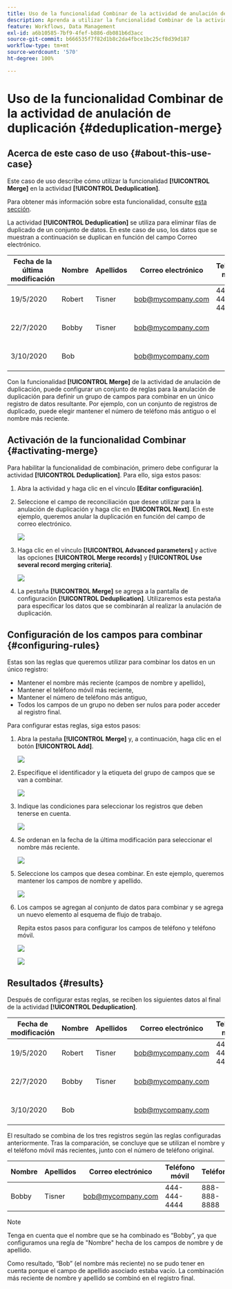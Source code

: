 ```yaml
---
title: Uso de la funcionalidad Combinar de la actividad de anulación de duplicación
description: Aprenda a utilizar la funcionalidad Combinar de la actividad de anulación de duplicación
feature: Workflows, Data Management
exl-id: a6b10585-7bf9-4fef-b886-db081b6d3acc
source-git-commit: b666535f7f82d1b8c2da4fbce1bc25cf8d39d187
workflow-type: tm+mt
source-wordcount: '570'
ht-degree: 100%

---
```


# Uso de la funcionalidad Combinar de la actividad de anulación de duplicación {#deduplication-merge}



## Acerca de este caso de uso {#about-this-use-case}

Este caso de uso describe cómo utilizar la funcionalidad **[!UICONTROL Merge]** en la actividad **[!UICONTROL Deduplication]**.

Para obtener más información sobre esta funcionalidad, consulte [esta sección](deduplication.md#merging-fields-into-single-record).

La actividad **[!UICONTROL Deduplication]** se utiliza para eliminar filas de duplicado de un conjunto de datos. En este caso de uso, los datos que se muestran a continuación se duplican en función del campo Correo electrónico.

| Fecha de la última modificación | Nombre | Apellidos | Correo electrónico | Teléfono móvil | Teléfono |
|-----|------------|-----------|-------|--------------|------|
| 19/5/2020 | Robert | Tisner | bob@mycompany.com | 444-444-444 | 777-777-7777 |
| 22/7/2020 | Bobby | Tisner | bob@mycompany.com | | 777-777-7777 |
| 3/10/2020 | Bob |  | bob@mycompany.com | | 888-888-8888 |

Con la funcionalidad **[!UICONTROL Merge]** de la actividad de anulación de duplicación, puede configurar un conjunto de reglas para la anulación de duplicación para definir un grupo de campos para combinar en un único registro de datos resultante. Por ejemplo, con un conjunto de registros de duplicado, puede elegir mantener el número de teléfono más antiguo o el nombre más reciente.

## Activación de la funcionalidad Combinar {#activating-merge}


Para habilitar la funcionalidad de combinación, primero debe configurar la actividad **[!UICONTROL Deduplication]**. Para ello, siga estos pasos:

1. Abra la actividad y haga clic en el vínculo **[Editar configuración]**.

1. Seleccione el campo de reconciliación que desee utilizar para la anulación de duplicación y haga clic en **[!UICONTROL Next]**. En este ejemplo, queremos anular la duplicación en función del campo de correo electrónico.

   ![](assets/uc_merge_edit.png)

1. Haga clic en el vínculo **[!UICONTROL Advanced parameters]** y active las opciones **[!UICONTROL Merge records]** y **[!UICONTROL Use several record merging criteria]**.

   ![](assets/uc_merge_advanced_parameters.png)

1. La pestaña **[!UICONTROL Merge]** se agrega a la pantalla de configuración **[!UICONTROL Deduplication]**. Utilizaremos esta pestaña para especificar los datos que se combinarán al realizar la anulación de duplicación.

## Configuración de los campos para combinar {#configuring-rules}

Estas son las reglas que queremos utilizar para combinar los datos en un único registro:

* Mantener el nombre más reciente (campos de nombre y apellido),
* Mantener el teléfono móvil más reciente,
* Mantener el número de teléfono más antiguo,
* Todos los campos de un grupo no deben ser nulos para poder acceder al registro final.

Para configurar estas reglas, siga estos pasos:

1. Abra la pestaña **[!UICONTROL Merge]** y, a continuación, haga clic en el botón **[!UICONTROL Add]**.

   ![](assets/uc_merge_add.png)

1. Especifique el identificador y la etiqueta del grupo de campos que se van a combinar.

   ![](assets/uc_merge_identifier.png)

1. Indique las condiciones para seleccionar los registros que deben tenerse en cuenta.

   ![](assets/uc_merge_filter.png)

1. Se ordenan en la fecha de la última modificación para seleccionar el nombre más reciente.

   ![](assets/uc_merge_sort.png)

1. Seleccione los campos que desea combinar. En este ejemplo, queremos mantener los campos de nombre y apellido.

   ![](assets/uc_merge_keep.png)

1. Los campos se agregan al conjunto de datos para combinar y se agrega un nuevo elemento al esquema de flujo de trabajo.

   Repita estos pasos para configurar los campos de teléfono y teléfono móvil.

   ![](assets/dedup8.png)

   ![](assets/dedup9.png)

## Resultados {#results}

Después de configurar estas reglas, se reciben los siguientes datos al final de la actividad **[!UICONTROL Deduplication]**.

| Fecha de modificación | Nombre | Apellidos | Correo electrónico | Teléfono móvil | Teléfono |
|-----|------------|-----------|-------|--------------|------|
| 19/5/2020 | Robert | Tisner | bob@mycompany.com | 444-444-444 | 777-777-7777 |
| 22/7/2020 | Bobby | Tisner | bob@mycompany.com | | 777-777-7777 |
| 3/10/2020 | Bob |  | bob@mycompany.com | | 888-888-8888 |

El resultado se combina de los tres registros según las reglas configuradas anteriormente. Tras la comparación, se concluye que se utilizan el nombre y el teléfono móvil más recientes, junto con el número de teléfono original.

| Nombre | Apellidos | Correo electrónico | Teléfono móvil | Teléfono |
|------------|-----------|-------|--------------|------|
| Bobby | Tisner | bob@mycompany.com | 444-444-4444 | 888-888-8888 |

>[!NOTE]
>
> Tenga en cuenta que el nombre que se ha combinado es “Bobby”, ya que configuramos una regla de &quot;Nombre&quot; hecha de los campos de nombre y de apellido.
>
>Como resultado, “Bob” (el nombre más reciente) no se pudo tener en cuenta porque el campo de apellido asociado estaba vacío. La combinación más reciente de nombre y apellido se combinó en el registro final.
